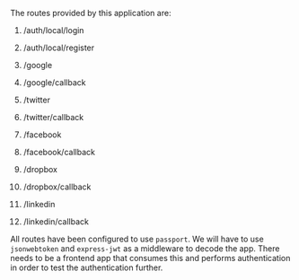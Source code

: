 The routes provided by this application are:

1. /auth/local/login

2. /auth/local/register

3. /google

4. /google/callback

5. /twitter

6. /twitter/callback

7. /facebook

8. /facebook/callback

9. /dropbox

10. /dropbox/callback

11. /linkedin

12. /linkedin/callback

All routes have been configured to use `passport`. We will have to use `jsonwebtoken` and `express-jwt` as a middleware to decode the app. There needs to be a frontend app that consumes this and performs authentication in order to test the authentication further.
